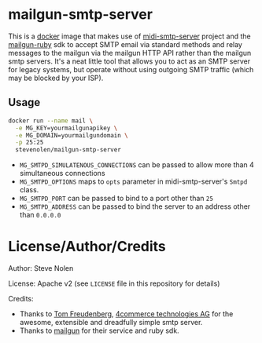 # mailgun-smtp-server

This is a [docker](https://www.docker.io) image that makes use of [midi-smtp-server](https://github.com/4commerce-technologies-AG/midi-smtp-server) project and the [mailgun-ruby](https://github.com/mailgun/mailgun-ruby/) sdk to accept SMTP email via standard methods and relay messages to the mailgun via the mailgun HTTP API rather than the mailgun smtp servers.  It's a neat little tool that allows you to act as an SMTP server for legacy systems, but operate without using outgoing SMTP traffic (which may be blocked by your ISP).

## Usage

```bash
docker run --name mail \
  -e MG_KEY=yourmailgunapikey \
  -e MG_DOMAIN=yourmailgundomain \
  -p 25:25
  stevenolen/mailgun-smtp-server
```

  * `MG_SMTPD_SIMULATENOUS_CONNECTIONS` can be passed to allow more than 4 simultaneous connections
  * `MG_SMTPD_OPTIONS` maps to `opts` parameter in midi-smtp-server's `Smtpd` class.
  * `MG_SMTPD_PORT` can be passed to bind to a port other than `25`
  * `MG_SMTPD_ADDRESS` can be passed to bind the server to an address other than `0.0.0.0`

# License/Author/Credits

Author: Steve Nolen

License: Apache v2 (see `LICENSE` file in this repository for details)

Credits:
  * Thanks to [Tom Freudenberg](http://www.4commerce.de/), [4commerce technologies AG](http://www.4commerce.de/) for the awesome, extensible and dreadfully simple smtp server.
  * Thanks to [mailgun](https://mailgun.com) for their service and ruby sdk.
